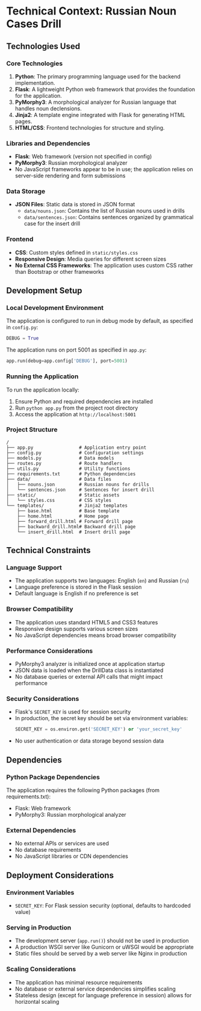 # Technical Context: Russian Noun Cases Drill

## Technologies Used

### Core Technologies
1. **Python**: The primary programming language used for the backend implementation.
2. **Flask**: A lightweight Python web framework that provides the foundation for the application.
3. **PyMorphy3**: A morphological analyzer for Russian language that handles noun declensions.
4. **Jinja2**: A template engine integrated with Flask for generating HTML pages.
5. **HTML/CSS**: Frontend technologies for structure and styling.

### Libraries and Dependencies
- **Flask**: Web framework (version not specified in config)
- **PyMorphy3**: Russian morphological analyzer
- No JavaScript frameworks appear to be in use; the application relies on server-side rendering and form submissions

### Data Storage
- **JSON Files**: Static data is stored in JSON format
  - `data/nouns.json`: Contains the list of Russian nouns used in drills
  - `data/sentences.json`: Contains sentences organized by grammatical case for the insert drill

### Frontend
- **CSS**: Custom styles defined in `static/styles.css`
- **Responsive Design**: Media queries for different screen sizes
- **No External CSS Frameworks**: The application uses custom CSS rather than Bootstrap or other frameworks

## Development Setup

### Local Development Environment
The application is configured to run in debug mode by default, as specified in `config.py`:
```python
DEBUG = True
```

The application runs on port 5001 as specified in `app.py`:
```python
app.run(debug=app.config['DEBUG'], port=5001)
```

### Running the Application
To run the application locally:
1. Ensure Python and required dependencies are installed
2. Run `python app.py` from the project root directory
3. Access the application at `http://localhost:5001`

### Project Structure
```
/
├── app.py                 # Application entry point
├── config.py              # Configuration settings
├── models.py              # Data models
├── routes.py              # Route handlers
├── utils.py               # Utility functions
├── requirements.txt       # Python dependencies
├── data/                  # Data files
│   ├── nouns.json         # Russian nouns for drills
│   └── sentences.json     # Sentences for insert drill
├── static/                # Static assets
│   └── styles.css         # CSS styles
└── templates/             # Jinja2 templates
    ├── base.html          # Base template
    ├── home.html          # Home page
    ├── forward_drill.html # Forward drill page
    ├── backward_drill.html# Backward drill page
    └── insert_drill.html  # Insert drill page
```

## Technical Constraints

### Language Support
- The application supports two languages: English (`en`) and Russian (`ru`)
- Language preference is stored in the Flask session
- Default language is English if no preference is set

### Browser Compatibility
- The application uses standard HTML5 and CSS3 features
- Responsive design supports various screen sizes
- No JavaScript dependencies means broad browser compatibility

### Performance Considerations
- PyMorphy3 analyzer is initialized once at application startup
- JSON data is loaded when the DrillData class is instantiated
- No database queries or external API calls that might impact performance

### Security Considerations
- Flask's `SECRET_KEY` is used for session security
- In production, the secret key should be set via environment variables:
  ```python
  SECRET_KEY = os.environ.get('SECRET_KEY') or 'your_secret_key'
  ```
- No user authentication or data storage beyond session data

## Dependencies

### Python Package Dependencies
The application requires the following Python packages (from requirements.txt):
- Flask: Web framework
- PyMorphy3: Russian morphological analyzer

### External Dependencies
- No external APIs or services are used
- No database requirements
- No JavaScript libraries or CDN dependencies

## Deployment Considerations

### Environment Variables
- `SECRET_KEY`: For Flask session security (optional, defaults to hardcoded value)

### Serving in Production
- The development server (`app.run()`) should not be used in production
- A production WSGI server like Gunicorn or uWSGI would be appropriate
- Static files should be served by a web server like Nginx in production

### Scaling Considerations
- The application has minimal resource requirements
- No database or external service dependencies simplifies scaling
- Stateless design (except for language preference in session) allows for horizontal scaling
